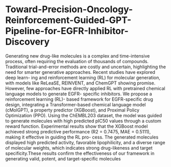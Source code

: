 # Toward-Precision-Oncology-Reinforcement-Guided-GPT-Pipeline-for-EGFR-Inhibitor-Discovery
Generating new drug-like molecules is a complex
and time-intensive process, often requiring the evaluation of
thousands of compounds. Traditional trial-and-error methods
are costly and uncertain, highlighting the need for smarter
generative approaches. Recent studies have explored deep learn-
ing and reinforcement learning (RL) for molecular generation,
with models like ReLeaSE, REINVENT, and ChemGPT showing
promise. However, few approaches have directly applied RL
with pretrained chemical language models to generate EGFR-
specific inhibitors. We propose a reinforcement learning (RL)-
based framework for EGFR-specific drug design, integrating
a Transformer-based chemical language model (cMolGPT), a
property predictor (XGBoost), and Proximal Policy Optimization
(PPO). Using the ChEMBL203 dataset, the model was guided
to generate molecules with high predicted pIC50 values through
a custom reward function. Experimental results show that the
XGBoost model achieved strong predictive performance (R2 =
0.7475, MAE = 0.5111), making it effective in guiding the RL pro-
cess. The generated molecules displayed high predicted activity,
favorable lipophilicity, and a diverse range of molecular weights,
which indicates strong drug-likeness and target specificity.These
results confirm the effectiveness of our framework in generating
valid, potent, and target-specific molecules
